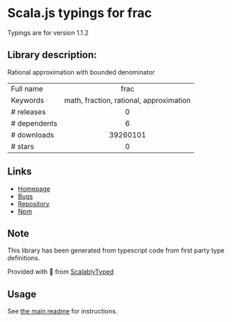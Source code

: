 
# Scala.js typings for frac

Typings are for version 1.1.2

## Library description:
Rational approximation with bounded denominator

|                    |                 |
| ------------------ | :-------------: |
| Full name          | frac |
| Keywords           | math, fraction, rational, approximation |
| # releases         | 0 |
| # dependents       | 6 |
| # downloads        | 39260101 |
| # stars            | 0 |

## Links
- [Homepage](http://sheetjs.com/opensource)
- [Bugs](https://github.com/SheetJS/frac/issues)
- [Repository](https://github.com/SheetJS/frac)
- [Npm](https://www.npmjs.com/package/frac)
    


## Note
This library has been generated from typescript code from first party type definitions.

Provided with :purple_heart: from [ScalablyTyped](https://github.com/oyvindberg/ScalablyTyped)

## Usage
See [the main readme](../../readme.md) for instructions.


